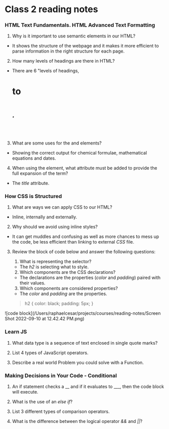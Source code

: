 # Class 2 reading notes

### HTML Text Fundamentals. HTML Advanced Text Formatting

1. Why is it important to use semantic elements in our HTML?

*  It shows the structure of the webpage and it makes it more efficient to parse information in the right structure for each page.

2. How many levels of headings are there in HTML?

* There are 6 "levels of headings, *<h1>* to *<h6>*.

3. What are some uses for the *<sup>* and *<sub>* elements?

* Showing the correct output for chemical formulae, mathematical equations and dates.

4. When using the *<abbr>* element, what attribute must be added to provide the full expansion of the term?

* The *title* attribute.

### How CSS is Structured

1. What are ways we can apply CSS to our HTML?

* Inline, internally and externally.

2. Why should we avoid using inline styles?

* It can get muddles and confusing as well as more chances to mess up the code, be less efficient than linking to external *CSS* file.

3. Review the block of code below and answer the following questions:

    1. What is representing the selector?

    * The *h2* is selecting what to style.

    2. Which components are the CSS declarations?
    
    * The declarations are the properties (*color* and *padding*) paired with their values.
    
    3. Which components are considered properties?

    * The *color* and *padding* are the properties.

    > h2 {
    >    color: black;
    >    padding: 5px;
    > }

![code block](/Users/raphaelcesar/projects/courses/reading-notes/Screen Shot 2022-09-10 at 12.42.42 PM.png)

### Learn JS

1. What data type is a sequence of text enclosed in single quote marks?



2. List 4 types of JavaScript operators.

3. Describe a real world Problem you could solve with a Function.

### Making Decisions in Your Code - Conditional

1. An if statement checks a __ and if it evaluates to ___, then the code block will execute.

2. What is the use of an *else if*?

3. List 3 different types of comparison operators.

4. What is the difference between the logical operator *&&* and *||*?
